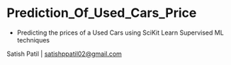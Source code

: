 # Prediction_Of_Used_Cars_Price

- Predicting the prices of a Used Cars using SciKit Learn Supervised ML techniques

Satish Patil | satishppatil02@gmail.com
